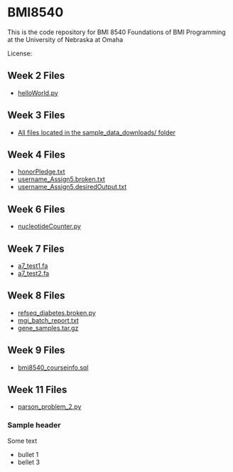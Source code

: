 # BMI8540
This is the code repository for BMI 8540 Foundations of BMI Programming at the University of Nebraska at Omaha

License: 

## Week 2 Files
- [helloWorld.py](/week2/helloWorld.py)

## Week 3 Files
- [All files located in the sample_data_downloads/ folder](sample_data_downloads/)

## Week 4 Files
- [honorPledge.txt](honorPledge.txt)
- [username_Assign5.broken.txt](username_Assign5.broken.txt)
- [username_Assign5.desiredOutput.txt](username_Assign5.desiredOutput.txt)

## Week 6 Files
- [nucleotideCounter.py](nucleotideCounter.py)

## Week 7 Files
- [a7_test1.fa](a7_test1.fa)
- [a7_test2.fa](a7_test2.fa)

## Week 8 Files
- [refseq_diabetes.broken.py](refseq_diabetes.broken.py)
- [mgi_batch_report.txt](mgi_batch_report.txt)
- [gene_samples.tar.gz](gene_samples.tar.gz)

## Week 9 Files
- [bmi8540_courseinfo.sql](bmi8540_courseinfo.sql)

## Week 11 Files
- [parson_problem_2.py](/week11/parson_problem_2.py)

### Sample header
Some text
- bullet 1
- bellet 3
